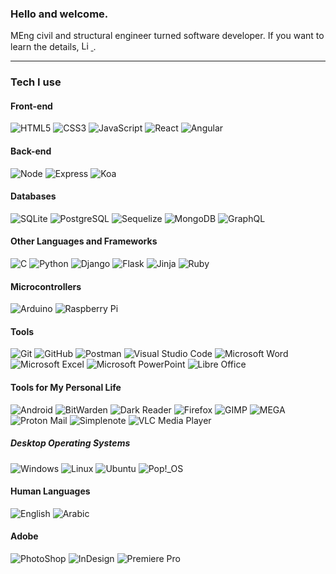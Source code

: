 ### Hello and welcome.

MEng civil and structural engineer turned software developer. If you want to learn the details, <a
  href="https://www.linkedin.com/in/omarzubaidi">
  <img
    height="15px"
    alt="LinkedIn"
    src="https://img.shields.io/static/v1?logo=LinkedIn&label=%20&message=LinkedIn&color=black&logoColor=0A66C2"
  />
</a>.

---

### Tech I use

#### Front-end

<img
  alt="HTML5"
  src="https://img.shields.io/static/v1?logo=HTML5&label=%20&message=HTML%205&color=black"
/>
<img
  alt="CSS3"
  src="https://img.shields.io/static/v1?logo=CSS3&label=%20&message=CSS%203&color=black&logoColor=1572B6"
/>
<img
  alt="JavaScript"
  src="https://img.shields.io/static/v1?logo=JavaScript&label=%20&message=JavaScript&color=black"
/>
<img
  alt="React"
  src="https://img.shields.io/static/v1?logo=React&label=%20&message=React&color=black"
/>
<img
  alt="Angular"
  src="https://img.shields.io/static/v1?logo=Angular&label=%20&message=Angular&color=black&logoColor=DD0031"
/>

#### Back-end

<img
  alt="Node"
  src="https://img.shields.io/static/v1?logo=Node.JS&label=%20&message=Node&color=black"
/>
<img
  alt="Express"
  src="https://img.shields.io/static/v1?logo=Express&label=%20&message=Express&color=black"
/>
<img
  alt="Koa"
  src="https://img.shields.io/static/v1?logo=Koa&label=%20&message=Koa&color=black"
/>

#### Databases

<img
  alt="SQLite"
  src="https://img.shields.io/static/v1?logo=SQLite&label=%20&message=SQLite&color=black&logoColor=003B57"
/>
<img
  alt="PostgreSQL"
  src="https://img.shields.io/static/v1?logo=PostgreSQL&label=%20&message=PostgreSQL&color=black"
/>
<img
  alt="Sequelize"
  src="https://img.shields.io/static/v1?logo=Sequelize&label=%20&message=Sequelize&color=black"
/>
<img
  alt="MongoDB"
  src="https://img.shields.io/static/v1?logo=MongoDB&label=%20&message=MongoDB%20%28%26%20Mongoose%29&color=black"
/>
<img
  alt="GraphQL"
  src="https://img.shields.io/static/v1?logo=GraphQL&label=%20&message=GraphQL&color=black&logoColor=E10098"
/>

#### Other Languages and Frameworks

<img
  alt="C"
  src="https://img.shields.io/static/v1?logo=C&label=%20&message=C&color=black"
/>
<img
  alt="Python"
  src="https://img.shields.io/static/v1?logo=Python&label=%20&message=Python&color=black"
/>
<img
  alt="Django"
  src="https://img.shields.io/static/v1?logo=Django&label=%20&message=Django&color=black&logoColor=092E20"
/>
<img
  alt="Flask"
  src="https://img.shields.io/static/v1?logo=Flask&label=%20&message=Flask&color=black"
/>
<img
  alt="Jinja"
  src="https://img.shields.io/static/v1?logo=Jinja&label=%20&message=Jinja&color=black&logoColor=B41717"
/>
<img
  alt="Ruby"
  src="https://img.shields.io/static/v1?logo=Ruby&label=%20&message=Ruby&color=black&logoColor=CC342D"
/>

#### Microcontrollers

<img
  alt="Arduino"
  src="https://img.shields.io/static/v1?logo=arduino&label=%20&message=Arduino&color=black"
/>
<img
  alt="Raspberry Pi"
  src="https://img.shields.io/static/v1?logo=raspberrypi&label=%20&message=Raspberry%20Pi&color=black&logoColor=A22846"
/>

#### Tools

<img
  alt="Git"
  src="https://img.shields.io/static/v1?logo=Git&label=%20&message=Git&color=black"
/>
<img
  alt="GitHub"
  src="https://img.shields.io/static/v1?logo=GitHub&label=%20&message=GitHub&color=black"
/>
<img
  alt="Postman"
  src="https://img.shields.io/static/v1?logo=Postman&label=%20&message=Postman&color=black"
/>
<img
  alt="Visual Studio Code"
  src="https://img.shields.io/static/v1?logo=VisualStudioCode&label=%20&message=Visual%20Studio%20Code&color=black&logoColor=007ACC"
/>
<img
  alt="Microsoft Word"
  src="https://img.shields.io/static/v1?logo=MicrosoftWord&label=%20&message=Microsoft%20Word&color=black&logoColor=2B579A"
/>
<img
  alt="Microsoft Excel"
  src="https://img.shields.io/static/v1?logo=MicrosoftExcel&label=%20&message=Microsoft%20Excel&color=black&logoColor=217346"
/>
<img
  alt="Microsoft PowerPoint"
  src="https://img.shields.io/static/v1?logo=MicrosoftPowerPoint&label=%20&message=Microsoft%20PowerPoint&color=black&logoColor=B7472A"
/>
<img
  alt="Libre Office"
  src="https://img.shields.io/static/v1?logo=LibreOffice&label=%20&message=Libre%20Office&color=black&logoColor=18A303"
/>

#### Tools for My Personal Life

<img
  alt="Android"
  src="https://img.shields.io/static/v1?logo=Android&label=%20&message=Android&color=black"
/>
<img
  alt="BitWarden"
  src="https://img.shields.io/static/v1?logo=BitWarden&label=%20&message=BitWarden&color=black&logoColor=175DDC"
/>
<img
  alt="Dark Reader"
  src="https://img.shields.io/static/v1?logo=DarkReader&label=%20&message=Dark%20Reader&color=black"
/>
<img
  alt="Firefox"
  src="https://img.shields.io/static/v1?logo=Firefox&label=%20&message=Firefox&color=black"
/>
<img
  alt="GIMP"
  src="https://img.shields.io/static/v1?logo=GIMP&label=%20&message=GIMP&color=black&logoColor=5C5543"
/>
<img
  alt="MEGA"
  src="https://img.shields.io/static/v1?logo=MEGA&label=%20&message=MEGA&color=black&logoColor=D9272E"
/>
<img
  alt="Proton Mail"
  src="https://img.shields.io/static/v1?logo=ProtonMail&label=%20&message=Proton%20Mail&color=black"
/>
<img
  alt="Simplenote"
  src="https://img.shields.io/static/v1?logo=Simplenote&label=%20&message=Simplenote&color=black&logoColor=3361CC"
/>
<img
  alt="VLC Media Player"
  src="https://img.shields.io/static/v1?logo=VLCMediaPlayer&label=%20&message=VLC%20Media%20Player&color=black"
/>

##### Desktop Operating Systems

<img
  alt="Windows"
  src="https://img.shields.io/static/v1?logo=Windows&label=%20&message=Windows&color=black&logoColor=5E5E5E"
/>
<img
  alt="Linux"
  src="https://img.shields.io/static/v1?logo=Linux&label=%20&message=Linux&color=black"
/>
<img
  alt="Ubuntu"
  src="https://img.shields.io/static/v1?logo=Ubuntu&label=%20&message=Ubuntu&color=black&logoColor=B7472A"
/>
<img
  alt="Pop!_OS"
  src="https://img.shields.io/static/v1?logo=Pop!_OS&label=%20&message=Pop!_OS&color=black"
/>

#### Human Languages

<img
  alt="English"
  src="https://img.shields.io/badge/%20-English-black"
/>
<img
  alt="Arabic"
  src="https://img.shields.io/badge/%20-Arabic-black"
/>

#### Adobe

<img
  alt="PhotoShop"
  src="https://img.shields.io/static/v1?logo=AdobePhotoShop&label=%20&message=PhotoShop&color=black"
/>
<img
  alt="InDesign"
  src="https://img.shields.io/static/v1?logo=AdobeInDesign&label=%20&message=InDesign&color=black"
/>
<img
  alt="Premiere Pro"
  src="https://img.shields.io/static/v1?logo=AdobePremierePro&label=%20&message=Premiere%20Pro&color=black"
/>
